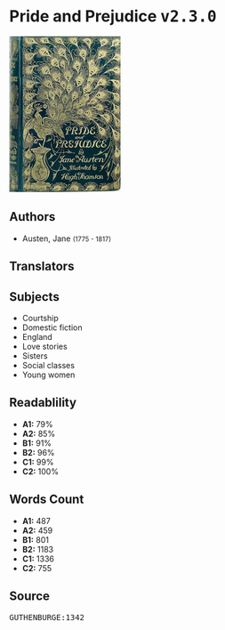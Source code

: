 # Pride and Prejudice <kbd>v2.3.0</kbd>

![](./cover.medium.jpg "")

## Authors


 - Austen, Jane <small>(1775 - 1817)</small>

## Translators



## Subjects


 - Courtship
 - Domestic fiction
 - England
 - Love stories
 - Sisters
 - Social classes
 - Young women

## Readablility


 - **A1:** 79%
 - **A2:** 85%
 - **B1:** 91%
 - **B2:** 96%
 - **C1:** 99%
 - **C2:** 100%

## Words Count


 - **A1:** 487
 - **A2:** 459
 - **B1:** 801
 - **B2:** 1183
 - **C1:** 1336
 - **C2:** 755

## Source


<kbd>GUTHENBURGE:1342</kbd>
